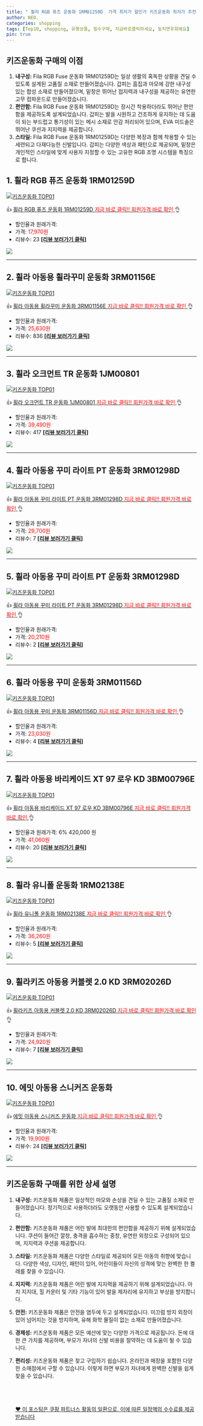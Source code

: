 ```yaml
---
title: " 휠라 RGB 퓨즈 운동화 1RM01259D  가격 최저가 할인가 키즈운동화 최저가 추천 제품 비교"
author: NEO.
categories: shopping
tags: [Top10, shopping, 유행상품, 필수구매, 지금바로클릭하세요, 놓치면후회해요]
pin: true
---
```

## 키즈운동화 구매의 이점
1. **내구성:** Fila RGB Fuse 운동화 1RM01259D는 일상 생활의 혹독한 상황을 견딜 수 있도록 설계된 고품질 소재로 만들어졌습니다. 갑피는 흠집과 마모에 강한 내구성 있는 합성 소재로 만들어졌으며, 밑창은 뛰어난 접지력과 내구성을 제공하는 유연한 고무 컴파운드로 만들어졌습니다.
2. **편안함:** Fila RGB Fuse 운동화 1RM01259D는 장시간 착용하더라도 뛰어난 편안함을 제공하도록 설계되었습니다. 갑피는 발을 시원하고 건조하게 유지하는 데 도움이 되는 부드럽고 통기성이 있는 메시 소재로 안감 처리되어 있으며, EVA 미드솔은 뛰어난 쿠션과 지지력을 제공합니다.
3. **스타일:** Fila RGB Fuse 운동화 1RM01259D는 다양한 복장과 함께 착용할 수 있는 세련되고 다재다능한 신발입니다. 갑피는 다양한 색상과 패턴으로 제공되며, 밑창은 개인적인 스타일에 맞게 사용자 지정할 수 있는 고유한 RGB 조명 시스템을 특징으로 합니다.

   

## 1.  휠라 RGB 퓨즈 운동화 1RM01259D 

[![키즈운동화 TOP01](https://thumbnail9.coupangcdn.com/thumbnails/remote/490x490ex/image/rs_quotation_api/czkiwvhi/33193feed28e474886df9a8fd6d9bf14.jpg)](https://link.coupang.com/re/AFFSDP?lptag=AF3617701&subid=GithubCoopas&pageKey=6329093451&traceid=V0-153&itemId=13242329457&vendorItemId=80500288895)


👍 [ 휠라 RGB 퓨즈 운동화 1RM01259D  <font color=red> 지금 바로 클릭!! 회원가격 바로 확인 </font> ](https://link.coupang.com/re/AFFSDP?lptag=AF3617701&subid=GithubCoopas&pageKey=6329093451&traceid=V0-153&itemId=13242329457&vendorItemId=80500288895) 👌 


- 할인율과 원래가격: 
- 가격: <span style='color:red'>17,970원</span>
- 리뷰수: 23  [**[리뷰 보러가기 클릭]**](https://link.coupang.com/re/AFFSDP?lptag=AF3617701&subid=GithubCoopas&pageKey=6329093451&traceid=V0-153&itemId=13242329457&vendorItemId=80500288895)

[![](/discount_price.png)](https://link.coupang.com/re/AFFSDP?lptag=AF3617701&subid=GithubCoopas&pageKey=6329093451&traceid=V0-153&itemId=13242329457&vendorItemId=80500288895)

---


   

## 2.  휠라 아동용 휠라꾸미 운동화 3RM01156E 

[![키즈운동화 TOP01](https://thumbnail10.coupangcdn.com/thumbnails/remote/490x490ex/image/rs_quotation_api/saim3kge/418256729d6b4cc6baff6231d0585fcc.jpg)](https://link.coupang.com/re/AFFSDP?lptag=AF3617701&subid=GithubCoopas&pageKey=6370901994&traceid=V0-153&itemId=13227724445&vendorItemId=80485870839)


👍 [ 휠라 아동용 휠라꾸미 운동화 3RM01156E  <font color=red> 지금 바로 클릭!! 회원가격 바로 확인 </font> ](https://link.coupang.com/re/AFFSDP?lptag=AF3617701&subid=GithubCoopas&pageKey=6370901994&traceid=V0-153&itemId=13227724445&vendorItemId=80485870839) 👌 


- 할인율과 원래가격: 
- 가격: <span style='color:red'>25,630원</span>
- 리뷰수: 836  [**[리뷰 보러가기 클릭]**](https://link.coupang.com/re/AFFSDP?lptag=AF3617701&subid=GithubCoopas&pageKey=6370901994&traceid=V0-153&itemId=13227724445&vendorItemId=80485870839)

[![](/discount_price.png)](https://link.coupang.com/re/AFFSDP?lptag=AF3617701&subid=GithubCoopas&pageKey=6370901994&traceid=V0-153&itemId=13227724445&vendorItemId=80485870839)

---


   

## 3.  휠라 오크먼트 TR 운동화 1JM00801 

[![키즈운동화 TOP01](https://thumbnail7.coupangcdn.com/thumbnails/remote/490x490ex/image/retail/images/2812499353722484-3172662b-4199-44fe-b38d-8e38efda975a.JPG)](https://link.coupang.com/re/AFFSDP?lptag=AF3617701&subid=GithubCoopas&pageKey=1343373066&traceid=V0-153&itemId=13241034325&vendorItemId=80499022506)


👍 [ 휠라 오크먼트 TR 운동화 1JM00801  <font color=red> 지금 바로 클릭!! 회원가격 바로 확인 </font> ](https://link.coupang.com/re/AFFSDP?lptag=AF3617701&subid=GithubCoopas&pageKey=1343373066&traceid=V0-153&itemId=13241034325&vendorItemId=80499022506) 👌 


- 할인율과 원래가격: 
- 가격: <span style='color:red'>39,490원</span>
- 리뷰수: 417  [**[리뷰 보러가기 클릭]**](https://link.coupang.com/re/AFFSDP?lptag=AF3617701&subid=GithubCoopas&pageKey=1343373066&traceid=V0-153&itemId=13241034325&vendorItemId=80499022506)

[![](/discount_price.png)](https://link.coupang.com/re/AFFSDP?lptag=AF3617701&subid=GithubCoopas&pageKey=1343373066&traceid=V0-153&itemId=13241034325&vendorItemId=80499022506)

---


   

## 4.  휠라 아동용 꾸미 라이트 PT 운동화 3RM01298D 

[![키즈운동화 TOP01](https://thumbnail9.coupangcdn.com/thumbnails/remote/490x490ex/image/retail/images/12809252890220792-3bb63837-9003-4480-98d8-6fec6861e4e8.png)](https://link.coupang.com/re/AFFSDP?lptag=AF3617701&subid=GithubCoopas&pageKey=4841306795&traceid=V0-153&itemId=7373878653&vendorItemId=74564258688)


👍 [ 휠라 아동용 꾸미 라이트 PT 운동화 3RM01298D  <font color=red> 지금 바로 클릭!! 회원가격 바로 확인 </font> ](https://link.coupang.com/re/AFFSDP?lptag=AF3617701&subid=GithubCoopas&pageKey=4841306795&traceid=V0-153&itemId=7373878653&vendorItemId=74564258688) 👌 


- 할인율과 원래가격: 
- 가격: <span style='color:red'>29,700원</span>
- 리뷰수: 7  [**[리뷰 보러가기 클릭]**](https://link.coupang.com/re/AFFSDP?lptag=AF3617701&subid=GithubCoopas&pageKey=4841306795&traceid=V0-153&itemId=7373878653&vendorItemId=74564258688)

[![](/discount_price.png)](https://link.coupang.com/re/AFFSDP?lptag=AF3617701&subid=GithubCoopas&pageKey=4841306795&traceid=V0-153&itemId=7373878653&vendorItemId=74564258688)

---


   

## 5.  휠라 아동용 꾸미 라이트 PT 운동화 3RM01298D 

[![키즈운동화 TOP01](https://thumbnail10.coupangcdn.com/thumbnails/remote/490x490ex/image/retail/images/2021/03/19/14/7/92e63761-b656-4a5a-9786-7157a571d20b.jpg)](https://link.coupang.com/re/AFFSDP?lptag=AF3617701&subid=GithubCoopas&pageKey=4841307084&traceid=V0-153&itemId=7373878648&vendorItemId=74564258608)


👍 [ 휠라 아동용 꾸미 라이트 PT 운동화 3RM01298D  <font color=red> 지금 바로 클릭!! 회원가격 바로 확인 </font> ](https://link.coupang.com/re/AFFSDP?lptag=AF3617701&subid=GithubCoopas&pageKey=4841307084&traceid=V0-153&itemId=7373878648&vendorItemId=74564258608) 👌 


- 할인율과 원래가격: 
- 가격: <span style='color:red'>20,210원</span>
- 리뷰수: 2  [**[리뷰 보러가기 클릭]**](https://link.coupang.com/re/AFFSDP?lptag=AF3617701&subid=GithubCoopas&pageKey=4841307084&traceid=V0-153&itemId=7373878648&vendorItemId=74564258608)

[![](/discount_price.png)](https://link.coupang.com/re/AFFSDP?lptag=AF3617701&subid=GithubCoopas&pageKey=4841307084&traceid=V0-153&itemId=7373878648&vendorItemId=74564258608)

---


   

## 6.  휠라 아동용 꾸미 운동화 3RM01156D 

[![키즈운동화 TOP01](https://thumbnail9.coupangcdn.com/thumbnails/remote/490x490ex/image/rs_quotation_api/2ftcfvoh/26477f4f9935448baf73e5266240b0d8.jpg)](https://link.coupang.com/re/AFFSDP?lptag=AF3617701&subid=GithubCoopas&pageKey=4841307775&traceid=V0-153&itemId=6135140345&vendorItemId=73431417991)


👍 [ 휠라 아동용 꾸미 운동화 3RM01156D  <font color=red> 지금 바로 클릭!! 회원가격 바로 확인 </font> ](https://link.coupang.com/re/AFFSDP?lptag=AF3617701&subid=GithubCoopas&pageKey=4841307775&traceid=V0-153&itemId=6135140345&vendorItemId=73431417991) 👌 


- 할인율과 원래가격: 
- 가격: <span style='color:red'>23,030원</span>
- 리뷰수: 4  [**[리뷰 보러가기 클릭]**](https://link.coupang.com/re/AFFSDP?lptag=AF3617701&subid=GithubCoopas&pageKey=4841307775&traceid=V0-153&itemId=6135140345&vendorItemId=73431417991)

[![](/discount_price.png)](https://link.coupang.com/re/AFFSDP?lptag=AF3617701&subid=GithubCoopas&pageKey=4841307775&traceid=V0-153&itemId=6135140345&vendorItemId=73431417991)

---


   

## 7.  휠라 아동용 바리케이드 XT 97 로우 KD 3BM00796E 

[![키즈운동화 TOP01](https://thumbnail9.coupangcdn.com/thumbnails/remote/490x490ex/image/retail/images/6431522251594092-38a24880-9386-4264-9d3c-dd2d6ef013de.jpg)](https://link.coupang.com/re/AFFSDP?lptag=AF3617701&subid=GithubCoopas&pageKey=6340264674&traceid=V0-153&itemId=13297956660&vendorItemId=80555297600)


👍 [ 휠라 아동용 바리케이드 XT 97 로우 KD 3BM00796E  <font color=red> 지금 바로 클릭!! 회원가격 바로 확인 </font> ](https://link.coupang.com/re/AFFSDP?lptag=AF3617701&subid=GithubCoopas&pageKey=6340264674&traceid=V0-153&itemId=13297956660&vendorItemId=80555297600) 👌 


- 할인율과 원래가격: 6%  420,000   원
- 가격: <span style='color:red'>41,060원</span>
- 리뷰수: 20  [**[리뷰 보러가기 클릭]**](https://link.coupang.com/re/AFFSDP?lptag=AF3617701&subid=GithubCoopas&pageKey=6340264674&traceid=V0-153&itemId=13297956660&vendorItemId=80555297600)

[![](/discount_price.png)](https://link.coupang.com/re/AFFSDP?lptag=AF3617701&subid=GithubCoopas&pageKey=6340264674&traceid=V0-153&itemId=13297956660&vendorItemId=80555297600)

---


   

## 8.  휠라 유니폴 운동화 1RM02138E 

[![키즈운동화 TOP01](https://thumbnail8.coupangcdn.com/thumbnails/remote/490x490ex/image/retail/images/2806111146809352-bd0bc499-1c5f-4474-910e-5731f404c513.jpg)](https://link.coupang.com/re/AFFSDP?lptag=AF3617701&subid=GithubCoopas&pageKey=6427582603&traceid=V0-153&itemId=13856597747&vendorItemId=81106595051)


👍 [ 휠라 유니폴 운동화 1RM02138E  <font color=red> 지금 바로 클릭!! 회원가격 바로 확인 </font> ](https://link.coupang.com/re/AFFSDP?lptag=AF3617701&subid=GithubCoopas&pageKey=6427582603&traceid=V0-153&itemId=13856597747&vendorItemId=81106595051) 👌 


- 할인율과 원래가격: 
- 가격: <span style='color:red'>36,260원</span>
- 리뷰수: 5  [**[리뷰 보러가기 클릭]**](https://link.coupang.com/re/AFFSDP?lptag=AF3617701&subid=GithubCoopas&pageKey=6427582603&traceid=V0-153&itemId=13856597747&vendorItemId=81106595051)

[![](/discount_price.png)](https://link.coupang.com/re/AFFSDP?lptag=AF3617701&subid=GithubCoopas&pageKey=6427582603&traceid=V0-153&itemId=13856597747&vendorItemId=81106595051)

---


   

## 9.  휠라키즈 아동용 커블렛 2.0 KD 3RM02026D 

[![키즈운동화 TOP01](https://thumbnail8.coupangcdn.com/thumbnails/remote/490x490ex/image/rs_quotation_api/i9cdgjcw/7508bb302a3e4e6ab033c4e1d8325ad7.jpg)](https://link.coupang.com/re/AFFSDP?lptag=AF3617701&subid=GithubCoopas&pageKey=6238987489&traceid=V0-153&itemId=12582471525&vendorItemId=79850476738)


👍 [ 휠라키즈 아동용 커블렛 2.0 KD 3RM02026D  <font color=red> 지금 바로 클릭!! 회원가격 바로 확인 </font> ](https://link.coupang.com/re/AFFSDP?lptag=AF3617701&subid=GithubCoopas&pageKey=6238987489&traceid=V0-153&itemId=12582471525&vendorItemId=79850476738) 👌 


- 할인율과 원래가격: 
- 가격: <span style='color:red'>24,920원</span>
- 리뷰수: 7  [**[리뷰 보러가기 클릭]**](https://link.coupang.com/re/AFFSDP?lptag=AF3617701&subid=GithubCoopas&pageKey=6238987489&traceid=V0-153&itemId=12582471525&vendorItemId=79850476738)

[![](/discount_price.png)](https://link.coupang.com/re/AFFSDP?lptag=AF3617701&subid=GithubCoopas&pageKey=6238987489&traceid=V0-153&itemId=12582471525&vendorItemId=79850476738)

---


   

## 10.  에밋 아동용 스니커즈 운동화 

[![키즈운동화 TOP01](https://thumbnail6.coupangcdn.com/thumbnails/remote/490x490ex/image/vendor_inventory/cc38/1c6284b5c65812f65580936fbaaaf1b7bf54b80cee43e3093f04746f5e33.jpg)](https://link.coupang.com/re/AFFSDP?lptag=AF3617701&subid=GithubCoopas&pageKey=7798230034&traceid=V0-153&itemId=21113765770&vendorItemId=88175615716)


👍 [ 에밋 아동용 스니커즈 운동화  <font color=red> 지금 바로 클릭!! 회원가격 바로 확인 </font> ](https://link.coupang.com/re/AFFSDP?lptag=AF3617701&subid=GithubCoopas&pageKey=7798230034&traceid=V0-153&itemId=21113765770&vendorItemId=88175615716) 👌 


- 할인율과 원래가격: 
- 가격: <span style='color:red'>19,900원</span>
- 리뷰수: 24  [**[리뷰 보러가기 클릭]**](https://link.coupang.com/re/AFFSDP?lptag=AF3617701&subid=GithubCoopas&pageKey=7798230034&traceid=V0-153&itemId=21113765770&vendorItemId=88175615716)

[![](/discount_price.png)](https://link.coupang.com/re/AFFSDP?lptag=AF3617701&subid=GithubCoopas&pageKey=7798230034&traceid=V0-153&itemId=21113765770&vendorItemId=88175615716)

---
## 키즈운동화 구매를 위한 상세 설명
1. **내구성:** 키즈운동화 제품은 일상적인 마모와 손상을 견딜 수 있는 고품질 소재로 만들어졌습니다. 정기적으로 사용하더라도 오랫동안 사용할 수 있도록 설계되었습니다.

2. **편안함:** 키즈운동화 제품은 어린 발에 최대한의 편안함을 제공하기 위해 설계되었습니다. 쿠션이 들어간 깔창, 충격을 흡수하는 중창, 유연한 외창으로 구성되어 있으며, 지지력과 쿠션을 제공합니다.

3. **스타일:** 키즈운동화 제품은 다양한 스타일로 제공되어 모든 아동의 취향에 맞습니다. 다양한 색상, 디자인, 패턴이 있어, 어린이들이 자신의 성격에 맞는 완벽한 한 켤레를 찾을 수 있습니다.

4. **지지력:** 키즈운동화 제품은 어린 발에 지지력을 제공하기 위해 설계되었습니다. 아치 지지대, 힐 카운터 및 기타 기능이 있어 발을 제자리에 유지하고 부상을 방지합니다.

5. **안전:** 키즈운동화 제품은 안전을 염두에 두고 설계되었습니다. 미끄럼 방지 외창이 있어 넘어지는 것을 방지하며, 유해 화학 물질이 없는 소재로 만들어졌습니다.

6. **경제성:** 키즈운동화 제품은 모든 예산에 맞는 다양한 가격으로 제공됩니다. 돈에 대한 큰 가치를 제공하며, 부모가 자녀의 신발 비용을 절약하는 데 도움이 될 수 있습니다.

7. **편리성:** 키즈운동화 제품은 찾고 구입하기 쉽습니다. 온라인과 매장을 포함한 다양한 소매점에서 구할 수 있습니다. 이렇게 하면 부모가 자녀에게 완벽한 신발을 쉽게 찾을 수 있습니다.<br><br><br><br><br> [ ❤  이 포스팅은 쿠팡 파트너스 활동의 일환으로, 이에 따른 일정액의 수수료를 제공받습니다](https://link.coupang.com/a/bcEFyh)